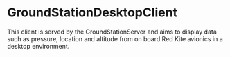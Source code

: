 # GroundStationDesktopClient

This client is served by the GroundStationServer and aims to display data
such as pressure, location and altitude from on board Red Kite avionics
in a desktop environment.
